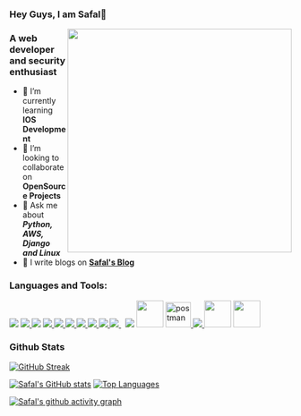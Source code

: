 ### Hey Guys, I am Safal👋

<img align="right" width="400" src="https://media.giphy.com/media/R03zWv5p1oNSQd91EP/giphy.gif">

### A web developer and security enthusiast

- 🌱 I’m currently learning **IOS Development**
- 👯 I’m looking to collaborate on **OpenSource Projects**
- 💬 Ask me about ***Python, AWS, Django and Linux***
- 📝 I write blogs on **[Safal's Blog](https://safalneupane.com)**  

### Languages and Tools:


<p align="left">
    <img src="https://img.icons8.com/color/48/000000/c-plus-plus-logo.png"/>    
    <a href="https://www.java.com" target="_blank"> <img src="https://img.icons8.com/color/48/000000/java-coffee-cup-logo.png"/> </a> 
    <img src="https://img.icons8.com/officel/48/000000/php-logo.png"/>  
    <a href="https://www.python.org" target="_blank"> <img src="https://img.icons8.com/color/48/000000/python.png"/> </a> 
    <a href="https://www.w3.org/html/" target="_blank"> <img src="https://img.icons8.com/color/48/000000/html-5.png"/> </a> 
    <a href="https://www.w3schools.com/css/" target="_blank"> <img src="https://img.icons8.com/color/48/000000/css3.png"/> </a> 
    <a href="https://getbootstrap.com" target="_blank"> <img src="https://img.icons8.com/color/48/000000/bootstrap.png"/> </a> 
    <a href="https://www.android.com/" target="_blank"> <img src="https://img.icons8.com/color/48/000000/android-os.png"/> </a>
    <a href="https://kotlinlang.org/" target="_blank"> <img src="https://img.icons8.com/color/48/000000/kotlin.png"/> </a>
    <a style="padding-right:8px;" href="https://www.mysql.com/" target="_blank"> <img src="https://img.icons8.com/fluent/50/000000/mysql-logo.png"/> </a>
    <img src="https://img.icons8.com/color/48/000000/django.png"/>  
    <img width="48" src="https://cdn.worldvectorlogo.com/logos/adobe-xd.svg"/>
    <a href="https://postman.com" target="_blank"> <img src="https://www.vectorlogo.zone/logos/getpostman/getpostman-icon.svg" alt="postman" width="45" height="45"/> </a>   
    <a href="https://git-scm.com/" target="_blank"> <img src="https://img.icons8.com/color/48/000000/git.png"/> </a> 
    <img width="48" src="https://freepngimg.com/thumb/iphone/68525-apple-network-icons-ios-computer-iphone-graphics.png">
    <img width="48" src="https://cdn0.iconfinder.com/data/icons/designer-skills/128/node-js-512.png">
    </p>



### Github Stats

[![GitHub Streak](https://streak-stats.demolab.com?user=safalnpane&theme=onedark)](https://git.io/streak-stats)

[![Safal's GitHub stats](https://github-readme-stats.vercel.app/api?username=safalnpane&theme=onedark&show_icons=true)](https://github.com/anuraghazra/github-readme-stats)
[![Top Languages](https://github-readme-stats.vercel.app/api/top-langs/?username=safalnpane&count_private=true&layout=compact&theme=onedark)](https://github.com/anuraghazra/github-readme-stats)

[![Safal's github activity graph](https://activity-graph.herokuapp.com/graph?username=safalnpane&theme=xcode)](https://github.com/ashutosh00710/github-readme-activity-graph)
